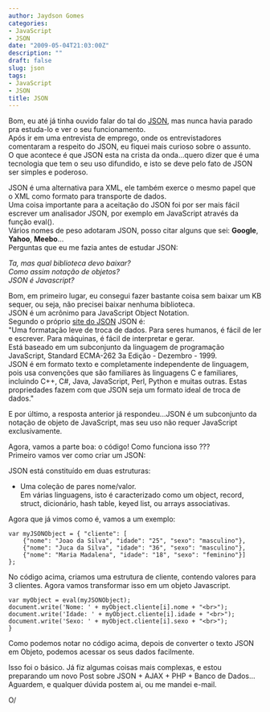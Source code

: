 ```yaml
---
author: Jaydson Gomes
categories:
- JavaScript
- JSON
date: "2009-05-04T21:03:00Z"
description: ""
draft: false
slug: json
tags:
- JavaScript
- JSON
title: JSON
---
```


Bom, eu até já tinha ouvido falar do tal do [JSON](http://json.org), mas nunca havia parado pra estuda-lo e ver o seu funcionamento.  
Após ir em uma entrevista de emprego, onde os entrevistadores comentaram a respeito do JSON, eu fiquei mais curioso sobre o assunto.  
O que acontece é que JSON esta na crista da onda...quero dizer que é uma tecnologia que tem o seu uso difundido, e isto se deve pelo fato de JSON ser simples e poderoso.  

JSON é uma alternativa para XML, ele também exerce o mesmo papel que o XML como formato para transporte de dados.  
Uma coisa importante para a aceitação do JSON foi por ser mais fácil escrever um analisador JSON, por exemplo em JavaScript através da função eval().  
Vários nomes de peso adotaram JSON, posso citar alguns que sei: **Google**, **Yahoo**, **Meebo**...  
Perguntas que eu me fazia antes de estudar JSON:  

_Ta, mas qual biblioteca devo baixar?_  
_Como assim notação de objetos?_  
_JSON é Javascript?_  

Bom, em primeiro lugar, eu consegui fazer bastante coisa sem baixar um KB sequer, ou seja, não precisei baixar nenhuma biblioteca.  
JSON é um acrônimo para JavaScript Object Notation.  
Segundo o próprio [site do JSON](http://www.json.org/json-pt.html) JSON é:  
"Uma formatação leve de troca de dados. Para seres humanos, é fácil de ler e escrever. Para máquinas, é fácil de interpretar e gerar.  
Está baseado em um subconjunto da linguagem de programação JavaScript, Standard ECMA-262 3a Edição - Dezembro - 1999.  
JSON é em formato texto e completamente independente de linguagem, pois usa convenções que são familiares às linguagens C e familiares, incluindo C++, C#, Java, JavaScript, Perl, Python e muitas outras. Estas propriedades fazem com que JSON seja um formato ideal de troca de dados."  

E por último, a resposta anterior já respondeu...JSON é um subconjunto da notação de objeto de JavaScript, mas seu uso não requer JavaScript exclusivamente.  

Agora, vamos a parte boa: o código! Como funciona isso ???  
Primeiro vamos ver como criar um JSON:  

JSON está constituído em duas estruturas:  
* Uma coleção de pares nome/valor.  
Em várias linguagens, isto é caracterizado como um object, record, struct, dicionário, hash table, keyed list, ou arrays associativas.  

Agora que já vimos como é, vamos a um exemplo:  
```
var myJSONObject = { "cliente": [
	{"nome": "Joao da Silva", "idade": "25", "sexo": "masculino"},
	{"nome": "Juca da Silva", "idade": "36", "sexo": "masculino"},
	{"nome": "Maria Madalena", "idade": "18", "sexo": "feminino"}]
};
```

No código acima, criamos uma estrutura de cliente, contendo valores para 3 clientes.
Agora vamos transformar isso em um objeto Javascript.

```
var myObject = eval(myJSONObject);
document.write('Nome: ' + myObject.cliente[i].nome + "<br>");
document.write('Idade: ' + myObject.cliente[i].idade + "<br>");
document.write('Sexo: ' + myObject.cliente[i].sexo + "<br>");
}
```
Como podemos notar no código acima, depois de converter o texto JSON em Objeto, podemos acessar os seus dados facilmente.  

Isso foi o básico. Já fiz algumas coisas mais complexas, e estou preparando um novo Post sobre JSON + AJAX + PHP + Banco de Dados...  
Aguardem, e qualquer dúvida postem ai, ou me mandei e-mail.  

O/
